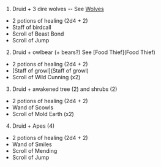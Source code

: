 1. Druid + 3 dire wolves -- See [Wolves](Wolves)
* 2 potions of healing (2d4 + 2)
* Staff of birdcall
* Scroll of Beast Bond
* Scroll of Jump
2. Druid + owlbear (+ bears?) See [Food Thief](Food Thief)
* 2 potions of healing (2d4 + 2)
* [Staff of growl](Staff of growl)
* Scroll of Wild Cunning (x2)
3. Druid + awakened tree (2) and shrubs (2)
* 2 potions of healing (2d4 + 2)
* Wand of Scowls
* Scroll of Mold Earth (x2)
4. Druid + Apes (4)
* 2 potions of healing (2d4 + 2)
* Wand of Smiles
* Scroll of Mending
* Scroll of Jump

 
